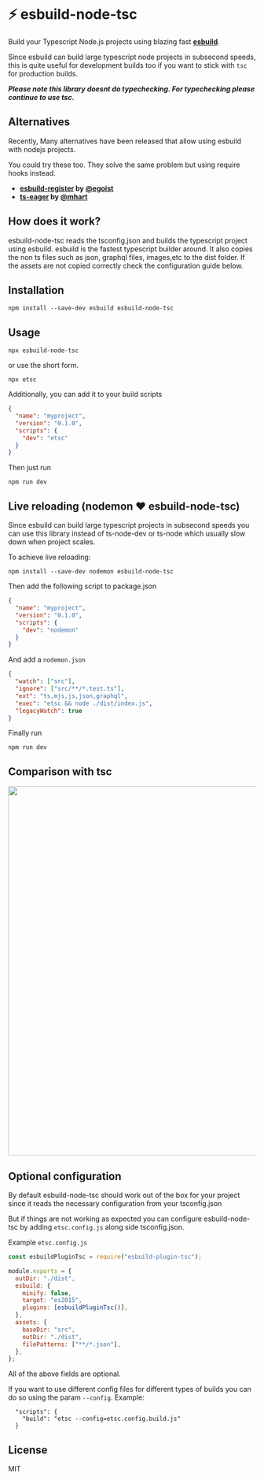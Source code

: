 # ⚡️ esbuild-node-tsc

Build your Typescript Node.js projects using blazing fast **[esbuild](https://github.com/evanw/esbuild)**.

Since esbuild can build large typescript node projects in subsecond speeds, this is quite useful for development builds too if you want to stick with `tsc` for production builds.

**_Please note this library doesnt do typechecking. For typechecking please continue to use tsc._**

## Alternatives

Recently, Many alternatives have been released that allow using esbuild with nodejs projects.

You could try these too. They solve the same problem but using require hooks instead.

- **[esbuild-register](https://github.com/egoist/esbuild-register) by [@egoist](https://github.com/egoist)**
- **[ts-eager](https://github.com/mhart/ts-eager) by [@mhart](https://github.com/mhart)**

## How does it work?

esbuild-node-tsc reads the tsconfig.json and builds the typescript project using esbuild. esbuild is the fastest typescript builder around. It also copies the non ts files such as json, graphql files, images,etc to the dist folder. If the assets are not copied correctly check the configuration guide below.

## Installation

```
npm install --save-dev esbuild esbuild-node-tsc
```

## Usage

```
npx esbuild-node-tsc
```

or use the short form.

```
npx etsc
```

Additionally, you can add it to your build scripts

```json
{
  "name": "myproject",
  "version": "0.1.0",
  "scripts": {
    "dev": "etsc"
  }
}
```

Then just run

```
npm run dev
```

## Live reloading (nodemon ❤️ esbuild-node-tsc)

Since esbuild can build large typescript projects in subsecond speeds you can use this library instead of ts-node-dev or ts-node which usually slow down when project scales.

To achieve live reloading:

```
npm install --save-dev nodemon esbuild-node-tsc
```

Then add the following script to package.json

```json
{
  "name": "myproject",
  "version": "0.1.0",
  "scripts": {
    "dev": "nodemon"
  }
}
```

And add a `nodemon.json`

```json
{
  "watch": ["src"],
  "ignore": ["src/**/*.test.ts"],
  "ext": "ts,mjs,js,json,graphql",
  "exec": "etsc && node ./dist/index.js",
  "legacyWatch": true
}
```

Finally run

```
npm run dev
```

## Comparison with tsc

<img src="https://user-images.githubusercontent.com/4029423/94347242-c6497600-0032-11eb-8a66-4311adf04554.gif" width="638" height="750">

## Optional configuration

By default esbuild-node-tsc should work out of the box for your project since it reads the necessary configuration from your tsconfig.json

But if things are not working as expected you can configure esbuild-node-tsc by adding `etsc.config.js` along side tsconfig.json.

Example `etsc.config.js`

```js
const esbuildPluginTsc = require("esbuild-plugin-tsc");

module.exports = {
  outDir: "./dist",
  esbuild: {
    minify: false,
    target: "es2015",
    plugins: [esbuildPluginTsc()],
  },
  assets: {
    baseDir: "src",
    outDir: "./dist",
    filePatterns: ["**/*.json"],
  },
};
```

All of the above fields are optional.

If you want to use different config files for different types of builds you can do so using the param `--config`. Example:

```
  "scripts": {
    "build": "etsc --config=etsc.config.build.js"
  }
```

## License

MIT
